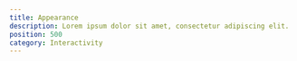 ```yaml
---
title: Appearance
description: Lorem ipsum dolor sit amet, consectetur adipiscing elit.
position: 500
category: Interactivity
---
```

